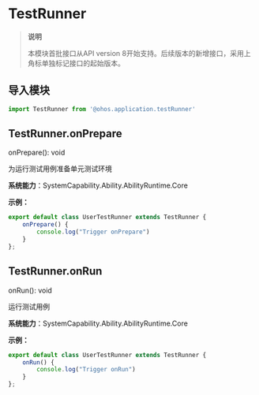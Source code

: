 # TestRunner

> **说明**
>
> 本模块首批接口从API version 8开始支持。后续版本的新增接口，采用上角标单独标记接口的起始版本。

## 导入模块

```js
import TestRunner from '@ohos.application.testRunner'
```



## TestRunner.onPrepare

onPrepare(): void

为运行测试用例准备单元测试环境

**系统能力**：SystemCapability.Ability.AbilityRuntime.Core

**示例：**

```js
export default class UserTestRunner extends TestRunner {
    onPrepare() {
        console.log("Trigger onPrepare")
    }
};
```



## TestRunner.onRun

onRun(): void

运行测试用例

**系统能力**：SystemCapability.Ability.AbilityRuntime.Core

**示例：**

```js
export default class UserTestRunner extends TestRunner {
    onRun() {
        console.log("Trigger onRun")
    }
};
```









